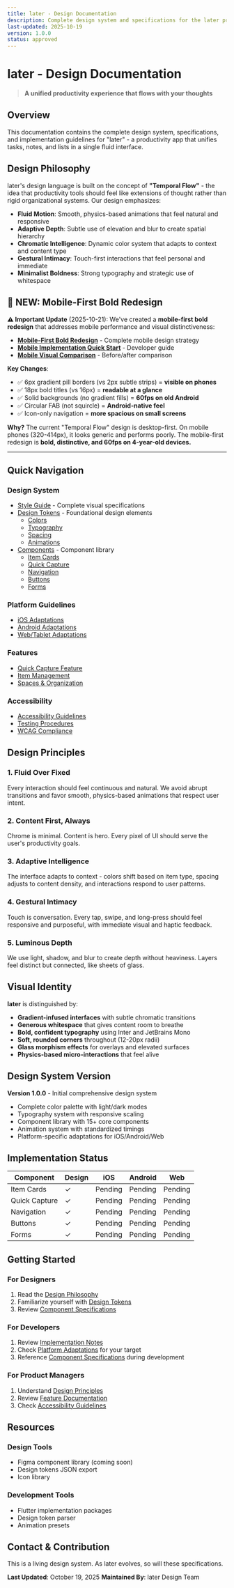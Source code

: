 ```yaml
---
title: later - Design Documentation
description: Complete design system and specifications for the later productivity app
last-updated: 2025-10-19
version: 1.0.0
status: approved
---
```


# later - Design Documentation

> **A unified productivity experience that flows with your thoughts**

## Overview

This documentation contains the complete design system, specifications, and implementation guidelines for "later" - a productivity app that unifies tasks, notes, and lists in a single fluid interface.

## Design Philosophy

later's design language is built on the concept of **"Temporal Flow"** - the idea that productivity tools should feel like extensions of thought rather than rigid organizational systems. Our design emphasizes:

- **Fluid Motion**: Smooth, physics-based animations that feel natural and responsive
- **Adaptive Depth**: Subtle use of elevation and blur to create spatial hierarchy
- **Chromatic Intelligence**: Dynamic color system that adapts to context and content type
- **Gestural Intimacy**: Touch-first interactions that feel personal and immediate
- **Minimalist Boldness**: Strong typography and strategic use of whitespace

## 🎉 NEW: Mobile-First Bold Redesign

**⚠️ Important Update** (2025-10-21): We've created a **mobile-first bold redesign** that addresses mobile performance and visual distinctiveness:

- **[Mobile-First Bold Redesign](./MOBILE-FIRST-BOLD-REDESIGN.md)** - Complete mobile design strategy
- **[Mobile Implementation Quick Start](./MOBILE_IMPLEMENTATION_QUICK_START.md)** - Developer guide
- **[Mobile Visual Comparison](./MOBILE_VISUAL_COMPARISON.md)** - Before/after comparison

**Key Changes**:
- ✅ 6px gradient pill borders (vs 2px subtle strips) = **visible on phones**
- ✅ 18px bold titles (vs 16px) = **readable at a glance**
- ✅ Solid backgrounds (no gradient fills) = **60fps on old Android**
- ✅ Circular FAB (not squircle) = **Android-native feel**
- ✅ Icon-only navigation = **more spacious on small screens**

**Why?** The current "Temporal Flow" design is desktop-first. On mobile phones (320-414px), it looks generic and performs poorly. The mobile-first redesign is **bold, distinctive, and 60fps on 4-year-old devices.**

---

## Quick Navigation

### Design System
- [Style Guide](./design-system/style-guide.md) - Complete visual specifications
- [Design Tokens](./design-system/tokens/) - Foundational design elements
  - [Colors](./design-system/tokens/colors.md)
  - [Typography](./design-system/tokens/typography.md)
  - [Spacing](./design-system/tokens/spacing.md)
  - [Animations](./design-system/tokens/animations.md)
- [Components](./design-system/components/) - Component library
  - [Item Cards](./design-system/components/item-cards.md)
  - [Quick Capture](./design-system/components/quick-capture.md)
  - [Navigation](./design-system/components/navigation.md)
  - [Buttons](./design-system/components/buttons.md)
  - [Forms](./design-system/components/forms.md)

### Platform Guidelines
- [iOS Adaptations](./design-system/platform-adaptations/ios.md)
- [Android Adaptations](./design-system/platform-adaptations/android.md)
- [Web/Tablet Adaptations](./design-system/platform-adaptations/web.md)

### Features
- [Quick Capture Feature](./features/quick-capture/)
- [Item Management](./features/item-management/)
- [Spaces & Organization](./features/spaces/)

### Accessibility
- [Accessibility Guidelines](./accessibility/guidelines.md)
- [Testing Procedures](./accessibility/testing.md)
- [WCAG Compliance](./accessibility/compliance.md)

## Design Principles

### 1. Fluid Over Fixed
Every interaction should feel continuous and natural. We avoid abrupt transitions and favor smooth, physics-based animations that respect user intent.

### 2. Content First, Always
Chrome is minimal. Content is hero. Every pixel of UI should serve the user's productivity goals.

### 3. Adaptive Intelligence
The interface adapts to context - colors shift based on item type, spacing adjusts to content density, and interactions respond to user patterns.

### 4. Gestural Intimacy
Touch is conversation. Every tap, swipe, and long-press should feel responsive and purposeful, with immediate visual and haptic feedback.

### 5. Luminous Depth
We use light, shadow, and blur to create depth without heaviness. Layers feel distinct but connected, like sheets of glass.

## Visual Identity

**later** is distinguished by:
- **Gradient-infused interfaces** with subtle chromatic transitions
- **Generous whitespace** that gives content room to breathe
- **Bold, confident typography** using Inter and JetBrains Mono
- **Soft, rounded corners** throughout (12-20px radii)
- **Glass morphism effects** for overlays and elevated surfaces
- **Physics-based micro-interactions** that feel alive

## Design System Version

**Version 1.0.0** - Initial comprehensive design system
- Complete color palette with light/dark modes
- Typography system with responsive scaling
- Component library with 15+ core components
- Animation system with standardized timings
- Platform-specific adaptations for iOS/Android/Web

## Implementation Status

| Component | Design | iOS | Android | Web |
|-----------|--------|-----|---------|-----|
| Item Cards | ✓ | Pending | Pending | Pending |
| Quick Capture | ✓ | Pending | Pending | Pending |
| Navigation | ✓ | Pending | Pending | Pending |
| Buttons | ✓ | Pending | Pending | Pending |
| Forms | ✓ | Pending | Pending | Pending |

## Getting Started

### For Designers
1. Read the [Design Philosophy](./design-system/style-guide.md#design-philosophy)
2. Familiarize yourself with [Design Tokens](./design-system/tokens/)
3. Review [Component Specifications](./design-system/components/)

### For Developers
1. Review [Implementation Notes](./design-system/style-guide.md#implementation-notes)
2. Check [Platform Adaptations](./design-system/platform-adaptations/) for your target
3. Reference [Component Specifications](./design-system/components/) during development

### For Product Managers
1. Understand [Design Principles](#design-principles)
2. Review [Feature Documentation](./features/)
3. Check [Accessibility Guidelines](./accessibility/guidelines.md)

## Resources

### Design Tools
- Figma component library (coming soon)
- Design tokens JSON export
- Icon library

### Development Tools
- Flutter implementation packages
- Design token parser
- Animation presets

## Contact & Contribution

This is a living design system. As later evolves, so will these specifications.

**Last Updated**: October 19, 2025
**Maintained By**: later Design Team
